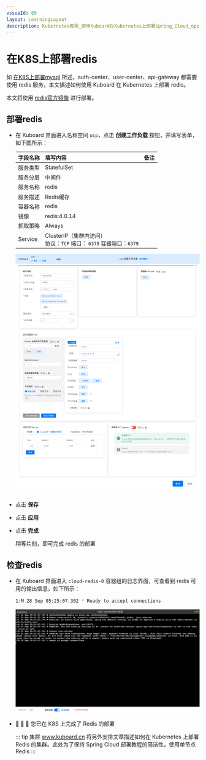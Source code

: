 ```yaml
---
vssueId: 89
layout: LearningLayout
description: Kubernetes教程_使用Kuboard在Kubernetes上部署Spring_Cloud_open_capacity_platform微服务能力开放平台_部署redis
---
```



# 在K8S上部署redis

如 [在K8S上部署mysql](./mysql.html) 所述，auth-center、user-center、api-gateway 都需要使用 redis 服务，本文描述如何使用 Kuboard 在 Kubernetes 上部署 redis。

本文将使用 [redis官方镜像](https://hub.docker.com/_/redis) 进行部署。

## 部署redis

* 在 Kuboard 界面进入名称空间 `ocp`，点击 **创建工作负载** 按钮，并填写表单，如下图所示：

  | 字段名称 | 填写内容                                                     | 备注 |
  | -------- | ------------------------------------------------------------ | ---- |
  | 服务类型 | StatefulSet                                                  |      |
  | 服务分层 | 中间件                                                       |      |
  | 服务名称 | redis                                                        |      |
  | 服务描述 | Redis缓存                                                    |      |
  | 容器名称 | redis                                                        |      |
  | 镜像     | redis:4.0.14                                                 |      |
  | 抓取策略 | Always                                                       |      |
  | Service  | ClusterIP（集群内访问）<br />协议：`TCP` 端口： `6379` 容器端口：`6379` |      |



  ![Kubernetes教程_在K8S上部署Redis](./redis.assets/image-20190928132439770.png)

* 点击 **保存**

* 点击 **应用**

* 点击 **完成**

  稍等片刻，即可完成 redis 的部署

## 检查redis

* 在 Kuboard 界面进入 `cloud-redis-0` 容器组的日志界面，可查看到 redis 可用的输出信息，如下所示：

  ```sh
  1:M 28 Sep 05:25:07.302 * Ready to accept connections
  ```

  ![Kubernetes教程_在K8S上部署Redis_检查结果](./redis.assets/image-20190928132847904.png)

* :tada: :tada: :tada: 您已在 K8S 上完成了 Redis 的部署

  ::: tip 集群
  www.kuboard.cn 将另外安排文章描述如何在 Kubernetes 上部署 Redis 的集群。此处为了保持 Spring Cloud 部署教程的简洁性，使用单节点 Redis
  :::
